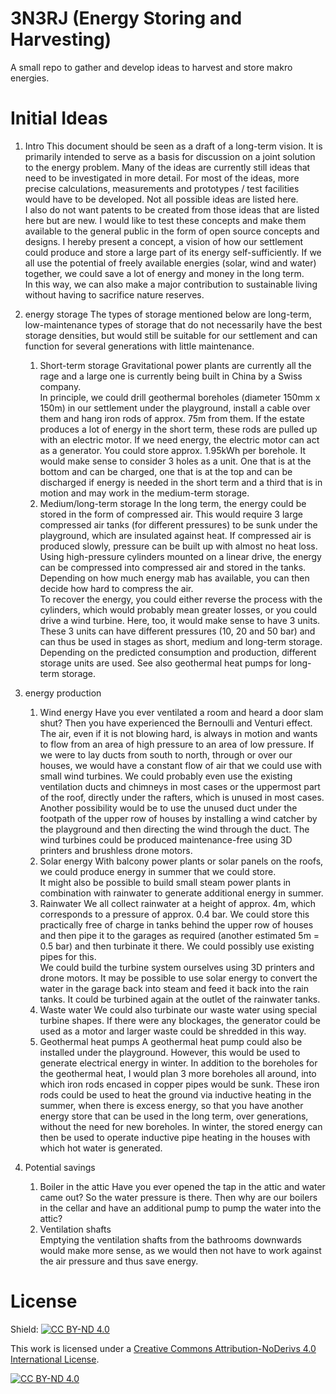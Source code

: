 # 3N3RJ (Energy Storing and Harvesting)
A small repo to gather and develop ideas to harvest and store makro energies.

# Initial Ideas
1. Intro
This document should be seen as a draft of a long-term vision. It is primarily intended to serve as a basis for discussion on a joint solution to the energy problem. Many of the ideas are currently still ideas that need to be investigated in more detail. For most of the ideas, more precise calculations, measurements and prototypes / test facilities would have to be developed. Not all possible ideas are listed here.  
I also do not want patents to be created from those ideas that are listed here but are new. I would like to test these concepts and make them available to the general public in the form of open source concepts and designs.
I hereby present a concept, a vision of how our settlement could produce and store a large part of its energy self-sufficiently. If we all use the potential of freely available energies (solar, wind and water) together, we could save a lot of energy and money in the long term.  
In this way, we can also make a major contribution to sustainable living without having to sacrifice nature reserves. 

2. energy storage 
The types of storage mentioned below are long-term, low-maintenance types of storage that do not necessarily have the best storage densities, but would still be suitable for our settlement and can function for several generations with little maintenance. 

    1. Short-term storage 
    Gravitational power plants are currently all the rage and a large one is currently being built in China by a Swiss company.  
    In principle, we could drill geothermal boreholes (diameter 150mm x 150m) in our settlement under the playground, install a cable over them and hang iron rods of approx. 75m from them. If the estate produces a lot of energy in the short term, these rods are pulled up with an electric motor. If we need energy, the electric motor can act as a generator. 
    You could store approx. 1.95kWh per borehole. 
    It would make sense to consider 3 holes as a unit. One that is at the bottom and can be charged, one that is at the top and can be discharged if energy is needed in the short term and a third that is in motion and may work in the medium-term storage. 
    2. Medium/long-term storage 
    In the long term, the energy could be stored in the form of compressed air. This would require 3 large compressed air tanks (for different pressures) to be sunk under the playground, which are insulated against heat. If compressed air is produced slowly, pressure can be built up with almost no heat loss. Using high-pressure cylinders mounted on a linear drive, the energy can be compressed into compressed air and stored in the tanks. Depending on how much energy mab has available, you can then decide how hard to compress the air.  
    To recover the energy, you could either reverse the process with the cylinders, which would probably mean greater losses, or you could drive a wind turbine. 
    Here, too, it would make sense to have 3 units. These 3 units can have different pressures (10, 20 and 50 bar) and can thus be used in stages as short, medium and long-term storage. Depending on the predicted consumption and production, different storage units are used. 
    See also geothermal heat pumps for long-term storage. 
3. energy production 
    1. Wind energy 
    Have you ever ventilated a room and heard a door slam shut? Then you have experienced the Bernoulli and Venturi effect. 
    The air, even if it is not blowing hard, is always in motion and wants to flow from an area of high pressure to an area of low pressure. 
    If we were to lay ducts from south to north, through or over our houses, we would have a constant flow of air that we could use with small wind turbines. We could probably even use the existing ventilation ducts and chimneys in most cases or the uppermost part of the roof, directly under the rafters, which is unused in most cases. 
    Another possibility would be to use the unused duct under the footpath of the upper row of houses by installing a wind catcher by the playground and then directing the wind through the duct. 
    The wind turbines could be produced maintenance-free using 3D printers and brushless drone motors. 
    2. Solar energy 
    With balcony power plants or solar panels on the roofs, we could produce energy in summer that we could store.  
    It might also be possible to build small steam power plants in combination with rainwater to generate additional energy in summer. 
    3. Rainwater 
    We all collect rainwater at a height of approx. 4m, which corresponds to a pressure of approx. 0.4 bar. We could store this practically free of charge in tanks behind the upper row of houses and then pipe it to the garages as required (another estimated 5m = 0.5 bar) and then turbinate it there. We could possibly use existing pipes for this.  
    We could build the turbine system ourselves using 3D printers and drone motors. 
    It may be possible to use solar energy to convert the water in the garage back into steam and feed it back into the rain tanks. It could be turbined again at the outlet of the rainwater tanks. 
    4. Waste water 
    We could also turbinate our waste water using special turbine shapes. If there were any blockages, the generator could be used as a motor and larger waste could be shredded in this way. 
    5. Geothermal heat pumps 
    A geothermal heat pump could also be installed under the playground. However, this would be used to generate electrical energy in winter. In addition to the boreholes for the geothermal heat, I would plan 3 more boreholes all around, into which iron rods encased in copper pipes would be sunk. These iron rods could be used to heat the ground via inductive heating in the summer, when there is excess energy, so that you have another energy store that can be used in the long term, over generations, without the need for new boreholes. 
    In winter, the stored energy can then be used to operate inductive pipe heating in the houses with which hot water is generated. 
4. Potential savings 
    1. Boiler in the attic 
    Have you ever opened the tap in the attic and water came out? So the water pressure is there. Then why are our boilers in the cellar and have an additional pump to pump the water into the attic? 
    2. Ventilation shafts  
    Emptying the ventilation shafts from the bathrooms downwards would make more sense, as we would then not have to work against the air pressure and thus save energy. 


# License
Shield: [![CC BY-ND 4.0][cc-by-nd-shield]][cc-by-nd]

This work is licensed under a
[Creative Commons Attribution-NoDerivs 4.0 International License][cc-by-nd].

[![CC BY-ND 4.0][cc-by-nd-image]][cc-by-nd]

[cc-by-nd]: https://creativecommons.org/licenses/by-nd/4.0/
[cc-by-nd-image]: https://licensebuttons.net/l/by-nd/4.0/88x31.png
[cc-by-nd-shield]: https://img.shields.io/badge/License-CC%20BY--ND%204.0-lightgrey.svg
